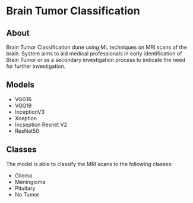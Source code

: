 # Brain Tumor Classification
## About
Brain Tumor Classification done using ML techniques on MRI scans of the brain. System aims to aid  medical professionals in early identification of Brain Tumor or 
as a secondary investigation process to indicate the need for further investigation.

## Models
- VGG16
- VGG19
- InceptionV3
- Xception
- Incseption  Resnet V2
- ResNet50

## Classes
The model is able to classify the MRI scans to the following classes:
- Glioma
- Meningioma
- Pituitary
- No Tumor
